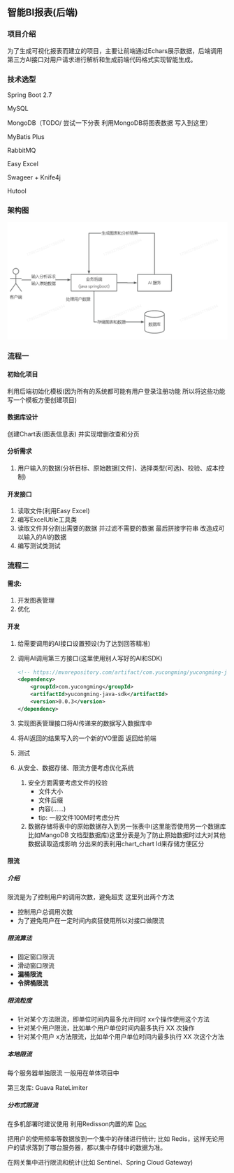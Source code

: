 ## 智能BI报表(后端)

### 项目介绍

为了生成可视化报表而建立的项目，主要让前端通过Echars展示数据，后端调用第三方AI接口对用户请求进行解析和生成前端代码格式实现智能生成。

### 技术选型

Spring Boot 2.7

MySQL 

MongoDB（TODO/ 尝试一下分表 利用MongoDB将图表数据 写入到这里）

MyBatis Plus

RabbitMQ

Easy Excel

Swageer + Knife4j

Hutool



### 架构图

![image-20240610231835824](README.assets/image-20240610231835824.png)

### 流程一

#### 初始化项目

利用后端初始化模板(因为所有的系统都可能有用户登录注册功能 所以将这些功能写一个模板方便创建项目)

#### 数据库设计

创建Chart表(图表信息表) 并实现增删改查和分页

#### 分析需求

1. 用户输入的数据(分析目标、原始数据[文件]、选择类型(可选)、校验、成本控制)

#### 开发接口

1. 读取文件(利用Easy Excel)
2. 编写ExcelUtile工具类
3. 读取文件并分割出需要的数据 并过滤不需要的数据 最后拼接字符串 改造成可以输入的AI的数据
4. 编写测试类测试

### 流程二

#### 需求: 

1. 开发图表管理
2. 优化

#### 开发

1. 给需要调用的AI接口设置预设(为了达到回答精准)

2. 调用AI调用第三方接口(这里使用别人写好的AI和SDK)

   ```xml
   <!-- https://mvnrepository.com/artifact/com.yucongming/yucongming-java-sdk -->
   <dependency>
       <groupId>com.yucongming</groupId>
       <artifactId>yucongming-java-sdk</artifactId>
       <version>0.0.3</version>
   </dependency>
   ```

3. 实现图表管理接口将AI传递来的数据写入数据库中

4. 将AI返回的结果写入的一个新的VO里面 返回给前端

5. 测试

6. 从安全、数据存储、限流方便考虑优化系统

   1. 安全方面需要考虑文件的校验
      - 文件大小
      - 文件后缀
      - 内容(......)
      - tip: 一般文件100M时考虑分片
   2. 数据存储将表中的原始数据存入到另一张表中(这里能否使用另一个数据库 比如MangoDB 文档型数据库)这里分表是为了防止原始数据时过大对其他数据读取造成影响
      分出来的表利用chart_chart Id来存储方便区分

#### 限流

##### 介绍

限流是为了控制用户的调用次数，避免超支 这里列出两个方法

- 控制用户总调用次数
- 为了避免用户在一定时间内疯狂使用所以对接口做限流

##### 限流算法

- 固定窗口限流
- 滑动窗口限流
- **漏桶限流**
- **令牌桶限流**

##### 限流粒度

- 针对某个方法限流，即单位时间内最多允许同时 xx个操作使用这个方法
- 针对某个用户限流，比如单个用户单位时间内最多执行 XX 次操作
- 针对某个用户 x方法限流，比如单个用户单位时间内最多执行 XX 次这个方法

##### 本地限流

每个服务器单独限流 一般用在单体项目中

第三发库: Guava RateLimiter

##### 分布式限流

在多机部署时建议使用 利用Redisson内置的库 [Doc](https://github.com/redisson/redisson)

把用户的使用频率等数据放到一个集中的存储进行统计; 比如 Redis，这样无论用户的请求落到了哪台服务器，都以集中存储中的数据为准。

在网关集中进行限流和统计(比如 Sentinel、Spring Cloud Gateway)
